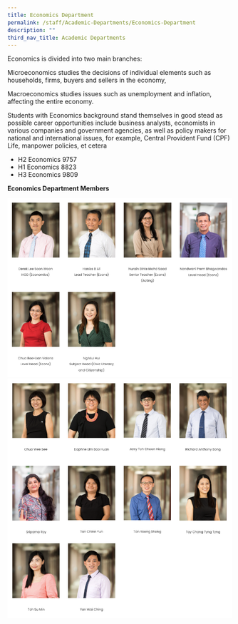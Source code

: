 ```yaml
---
title: Economics Department
permalink: /staff/Academic-Departments/Economics-Department
description: ""
third_nav_title: Academic Departments
---
```

Economics is divided into two main branches:

Microeconomics studies the decisions of individual elements such as households, firms, buyers and sellers in the economy, 

Macroeconomics studies issues such as unemployment and inflation, affecting the entire economy.

Students with Economics background stand themselves in good stead as possible career opportunities include business analysts, economists in various companies and government agencies, as well as policy makers for national and international issues, for example, Central Provident Fund (CPF) Life, manpower policies, et cetera

* H2 Economics  9757
* H1 Economics 8823
* H3 Economics 9809

**Economics Department Members**

![](/images/edm1.png)
![](/images/edm2.png)